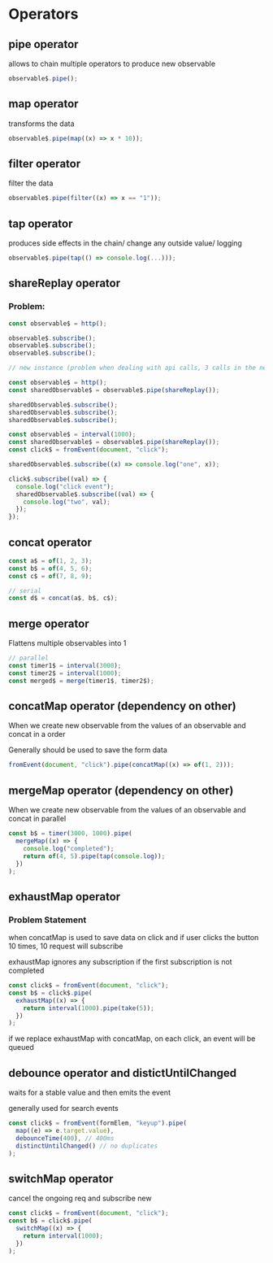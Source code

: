 # Operators

## pipe operator

allows to chain multiple operators to produce new observable

```js
observable$.pipe();
```

## map operator

transforms the data

```js
observable$.pipe(map((x) => x * 10));
```

## filter operator

filter the data

```js
observable$.pipe(filter((x) => x == "1"));
```

## tap operator

produces side effects in the chain/ change any outside value/ logging

```js
observable$.pipe(tap(() => console.log(...)));
```

## shareReplay operator

### Problem:

```js
const observable$ = http();

observable$.subscribe();
observable$.subscribe();
observable$.subscribe();

// new instance (problem when dealing with api calls, 3 calls in the network for the same data)
```

```js
const observable$ = http();
const sharedObservable$ = observable$.pipe(shareReplay());

sharedObservable$.subscribe();
sharedObservable$.subscribe();
sharedObservable$.subscribe();
```

```js
const observable$ = interval(1000);
const sharedObservable$ = observable$.pipe(shareReplay());
const click$ = fromEvent(document, "click");

sharedObservable$.subscribe((x) => console.log("one", x));

click$.subscribe((val) => {
  console.log("click event");
  sharedObservable$.subscribe((val) => {
    console.log("two", val);
  });
});
```

## concat operator

```js
const a$ = of(1, 2, 3);
const b$ = of(4, 5, 6);
const c$ = of(7, 8, 9);

// serial
const d$ = concat(a$, b$, c$);
```

## merge operator

Flattens multiple observables into 1

```js
// parallel
const timer1$ = interval(3000);
const timer2$ = interval(1000);
const merged$ = merge(timer1$, timer2$);
```

## concatMap operator (dependency on other)

When we create new observable from the values of an observable and concat in a order

Generally should be used to save the form data

```js
fromEvent(document, "click").pipe(concatMap((x) => of(1, 2)));
```

## mergeMap operator (dependency on other)

When we create new observable from the values of an observable and concat in parallel

```js
const b$ = timer(3000, 1000).pipe(
  mergeMap((x) => {
    console.log("completed");
    return of(4, 5).pipe(tap(console.log));
  })
);
```

## exhaustMap operator

### Problem Statement

when concatMap is used to save data on click and if user clicks the button 10 times, 10 request will subscribe

exhaustMap ignores any subscription if the first subscription is not completed

```js
const click$ = fromEvent(document, "click");
const b$ = click$.pipe(
  exhaustMap((x) => {
    return interval(1000).pipe(take(5));
  })
);
```

if we replace exhaustMap with concatMap, on each click, an event will be queued

## debounce operator and distictUntilChanged

waits for a stable value and then emits the event

generally used for search events

```js
const click$ = fromEvent(formElem, "keyup").pipe(
  map((e) => e.target.value),
  debounceTime(400), // 400ms
  distinctUntilChanged() // no duplicates
);
```

## switchMap operator

cancel the ongoing req and subscribe new

```js
const click$ = fromEvent(document, "click");
const b$ = click$.pipe(
  switchMap((x) => {
    return interval(1000);
  })
);
```
